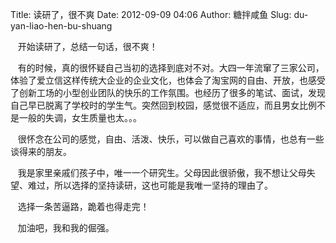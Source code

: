 Title: 读研了，很不爽
Date: 2012-09-09 04:06
Author: 糖拌咸鱼
Slug: du-yan-liao-hen-bu-shuang

   开始读研了，总结一句话，很不爽！

</p>

 
 有的时候，真的很怀疑自己当初的选择到底对不对。大四一年流窜了三家公司，体验了爱立信这样传统大企业的企业文化，也体会了淘宝网的自由、开放，也感受了创新工场的小型创业团队的快乐的工作氛围。也经历了很多的笔试、面试，发现自己早已脱离了学校时的学生气。突然回到校园，感觉很不适应，而且男女比例不是一般的失调，女生质量也太。。。

</p>

 
 很怀念在公司的感觉，自由、活泼、快乐，可以做自己喜欢的事情，也总有一些谈得来的朋友。

</p>

 
 我是家里亲戚们孩子中，唯一一个研究生。父母因此很骄傲，我不想让父母失望、难过，所以选择的坚持读研，这也可能是我唯一坚持的理由了。

</p>

   选择一条苦逼路，跪着也得走完！

</p>

   加油吧，我和我的倔强。

</p>

